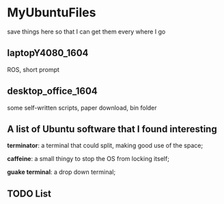 # MyUbuntuFiles
save things here so that I can get them every where I go

## laptopY4080_1604
ROS, short prompt

## desktop_office_1604
some self-written scripts, paper download, bin folder

## A list of Ubuntu software that I found interesting

**terminator**: a terminal that could split, making good use of the space; 

**caffeine**: a small thingy to stop the OS from locking itself; 

**guake terminal**: a drop down terminal;

## TODO List
